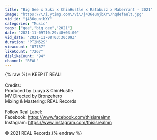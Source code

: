 ```yaml
---
title: "Big Gee x Suki x ChinHustle x Ratabuzz x Maberrant - 2021"
image: "https:\/\/i.ytimg.com\/vi\/j436eunjbXY\/hqdefault.jpg"
vid_id: "j436eunjbXY"
categories: "Music"
tags: ["gee","big gee","2021"]
date: "2021-11-09T10:29:48+03:00"
vid_date: "2021-11-08T03:30:09Z"
duration: "PT2M52S"
viewcount: "87757"
likeCount: "7267"
dislikeCount: "94"
channel: "REAL"
---
```

{% raw %}🔥 KEEP IT REAL! <br /><br />Credits:<br />Produced by Luuya &amp; ChinHustle<br />MV Directed by Bronzehero<br />Mixing &amp; Mastering: REAL Records<br /><br />Follow Real Label:<br />Facebook: <a rel="nofollow" target="blank" href="https://www.facebook.com/thisisrealmn">https://www.facebook.com/thisisrealmn</a><br />Instagram: <a rel="nofollow" target="blank" href="https://www.instagram.com/thisisrealmn">https://www.instagram.com/thisisrealmn</a><br /><br />© 2021 REAL Records.{% endraw %}
